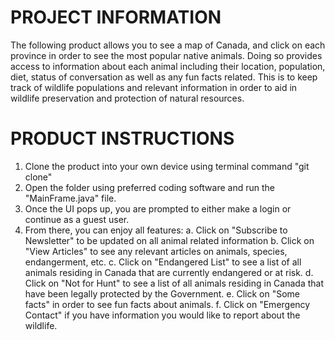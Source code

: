 # PROJECT INFORMATION

The following product allows you to see a map of Canada, and click on each province in order to see the most popular native animals. Doing so provides access to information about each animal including their location, population, diet, status of conversation as well as any fun facts related. This is to keep track of wildlife populations and relevant information in order to aid in wildlife preservation and protection of natural resources.

# PRODUCT INSTRUCTIONS

1. Clone the product into your own device using terminal command "git clone"
2. Open the folder using preferred coding software and run the "MainFrame.java" file.
3. Once the UI pops up, you are prompted to either make a login or continue as a guest user. 
4. From there, you can enjoy all features:
a.  Click on "Subscribe to Newsletter" to be updated on all animal related information
b.  Click on "View Articles" to see any relevant articles on animals, species, endangerment, etc. 
c.  Click on "Endangered List" to see a list of all animals residing in Canada that are currently endangered or at risk.
d.  Click on "Not for Hunt" to see a list of all animals residing in Canada that have been legally protected by the Government.
e.  Click on "Some facts" in order to see fun facts about animals.
f.  Click on "Emergency Contact" if you have information you would like to report about the wildlife.
